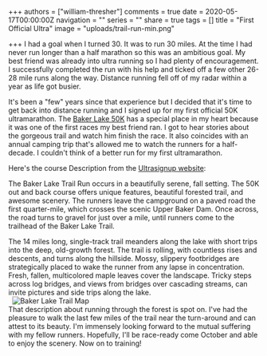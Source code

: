 +++
authors = ["william-thresher"]
comments = true
date = 2020-05-17T00:00:00Z
navigation = ""
series = ""
share = true
tags = []
title = "First Official Ultra"
image = "uploads/trail-run-min.png"

+++
I had a goal when I turned 30. It was to run 30 miles. At the time I had never run longer than a half marathon so this was an ambitious goal. My best friend was already into ultra running so I had plenty of encouragement. I successfully completed the run with his help and ticked off a few other 26-28 mile runs along the way. Distance running fell off of my radar within a year as life got busier.

It's been a "few" years since that experience but I decided that it's time to get back into distance running and I signed up for my first official 50K ultramarathon. The [Baker Lake 50K](https://www.nwenduranceevents.com/events/baker50k/ "Baker Lake 50K") has a special place in my heart because it was one of the first races my best friend ran. I got to hear stories about the gorgeous trail and watch him finish the race. It also coincides with an annual camping trip that's allowed me to watch the runners for a half-decade. I couldn't think of a better run for my first ultramarathon.

Here's the course Description from the [Ultrasignup website](https://ultrasignup.com/register.aspx?did=72991 "Baker Lake Ultrasignup"):

The Baker Lake Trail Run occurs in a beautifully serene, fall setting. The 50K out and back course offers unique features, beautiful forested trail, and awesome scenery. The runners leave the campground on a paved road the first quarter-mile, which crosses the scenic Upper Baker Dam. Once across, the road turns to gravel for just over a mile, until runners come to the trailhead of the Baker Lake Trail.

The 14 miles long, single-track trail meanders along the lake with short trips into the deep, old-growth forest. The trail is rolling, with countless rises and descents, and turns along the hillside. Mossy, slippery footbridges are strategically placed to wake the runner from any lapse in concentration. Fresh, fallen, multicolored maple leaves cover the landscape. Tricky steps across log bridges, and views from bridges over cascading streams, can invite pictures and side trips along the lake.  
&nbsp;
![Baker Lake Trail Map](/blog/uploads/baker-lake-map-min.png#center)  
That description about running through the forest is spot on. I've had the pleasure to walk the last few miles of the trail near the turn-around and can attest to its beauty. I'm immensely looking forward to the mutual suffering with my fellow runners. Hopefully, I'll be race-ready come October and able to enjoy the scenery. Now on to training!
